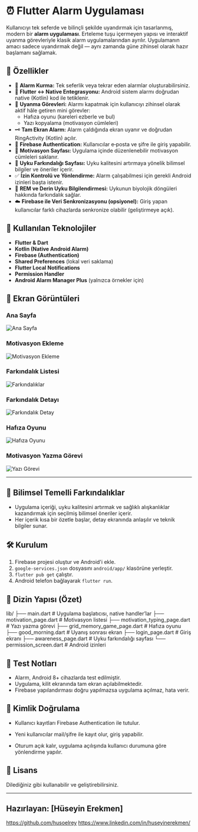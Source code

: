 # ⏰ Flutter Alarm Uygulaması
Kullanıcıyı tek seferde ve bilinçli şekilde uyandırmak için tasarlanmış, modern bir **alarm uygulaması**. Erteleme tuşu içermeyen yapısı ve interaktif uyanma görevleriyle klasik alarm uygulamalarından ayrılır. Uygulamanın amacı sadece uyandırmak değil — aynı zamanda güne zihinsel olarak hazır başlamanı sağlamak.

## 🚀 Özellikler

- 🔔 **Alarm Kurma:** Tek seferlik veya tekrar eden alarmlar oluşturabilirsiniz.
- 📱 **Flutter ↔ Native Entegrasyonu:** Android sistem alarmı doğrudan native (Kotlin) kod ile tetiklenir.
- 🧠 **Uyanma Görevleri:** Alarmı kapatmak için kullanıcıyı zihinsel olarak aktif hâle getiren mini görevler:
    - Hafıza oyunu (kareleri ezberle ve bul)
    - Yazı kopyalama (motivasyon cümleleri)
- 🗝️ **Tam Ekran Alarm:** Alarm çaldığında ekran uyanır ve doğrudan RingActivity (Kotlin) açılır.
- 🔐 **Firebase Authentication:** Kullanıcılar e‑posta ve şifre ile giriş yapabilir.
- 💭 **Motivasyon Sayfası:** Uygulama içinde düzenlenebilir motivasyon cümleleri saklanır.
- 🌙 **Uyku Farkındalığı Sayfası:** Uyku kalitesini artırmaya yönelik bilimsel bilgiler ve öneriler içerir.
- ✅ **İzin Kontrolü ve Yönlendirme:** Alarm çalışabilmesi için gerekli Android izinleri başta istenir.
- 🧠 **REM ve Derin Uyku Bilgilendirmesi:** Uykunun biyolojik döngüleri hakkında farkındalık sağlar.
- ☁️ **Firebase ile Veri Senkronizasyonu (opsiyonel):** Giriş yapan kullanıcılar farklı cihazlarda senkronize olabilir (geliştirmeye açık).

## 🔧 Kullanılan Teknolojiler

- **Flutter & Dart**
- **Kotlin (Native Android Alarm)**
- **Firebase (Authentication)**
- **Shared Preferences** (lokal veri saklama)
- **Flutter Local Notifications**
- **Permission Handler**
- **Android Alarm Manager Plus** (yalnızca örnekler için)

## 📲 Ekran Görüntüleri

### Ana Sayfa
![Ana Sayfa](screenshots/1_home.jpg)

### Motivasyon Ekleme
![Motivasyon Ekleme](screenshots/2_add_motivations.jpg)

### Farkındalık Listesi
![Farkındalıklar](screenshots/3_awarenesses.jpg)

### Farkındalık Detayı
![Farkındalık Detay](screenshots/4_awareness_details.jpg)

### Hafıza Oyunu
![Hafıza Oyunu](screenshots/5_memory_game.jpg)

### Motivasyon Yazma Görevi
![Yazı Görevi](screenshots/6_motivation_typing.jpg)

---
## 📌 Bilimsel Temelli Farkındalıklar
- Uygulama içeriği, uyku kalitesini artırmak ve sağlıklı alışkanlıklar kazandırmak için seçilmiş bilimsel öneriler içerir.
- Her içerik kısa bir özetle başlar, detay ekranında anlaşılır ve teknik bilgiler sunar.

## 🛠️ Kurulum

1. Firebase projesi oluştur ve Android'i ekle.
2. `google-services.json` dosyasını `android/app/` klasörüne yerleştir.
3. `flutter pub get` çalıştır.
4. Android telefon bağlayarak `flutter run`.

## 📁 Dizin Yapısı (Özet)
lib/
├── main.dart # Uygulama başlatıcısı, native handler’lar
├── motivation_page.dart # Motivasyon listesi
├── motivation_typing_page.dart # Yazı yazma görevi
├── grid_memory_game_page.dart # Hafıza oyunu
├── good_morning.dart # Uyanış sonrası ekran
├── login_page.dart # Giriş ekranı
├── awareness_page.dart # Uyku farkındalığı sayfası
└── permission_screen.dart # Android izinleri


## 🧪 Test Notları

- Alarm, Android 8+ cihazlarda test edilmiştir.
- Uygulama, kilit ekranında tam ekran açılabilmektedir.
- Firebase yapılandırması doğru yapılmazsa uygulama açılmaz, hata verir.

## 🔐 Kimlik Doğrulama
- Kullanıcı kayıtları Firebase Authentication ile tutulur.

- Yeni kullanıcılar mail/şifre ile kayıt olur, giriş yapabilir.

- Oturum açık kalır, uygulama açılışında kullanıcı durumuna göre yönlendirme yapılır.


## 📄 Lisans
Dilediğiniz gibi kullanabilir ve geliştirebilirsiniz.

---

## Hazırlayan: [Hüseyin Erekmen]
https://github.com/husoelrey
https://www.linkedin.com/in/huseyinerekmen/



